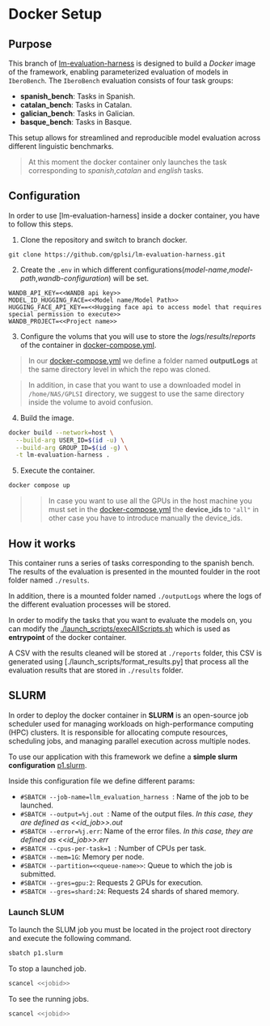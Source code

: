 
# Docker Setup

## Purpose  
This branch of [lm-evaluation-harness]() is designed to build a *Docker* image of the framework, enabling parameterized evaluation of models in `IberoBench`. The `IberoBench` evaluation consists of four task groups:

- **spanish_bench**: Tasks in Spanish.  
- **catalan_bench**: Tasks in Catalan.  
- **galician_bench**: Tasks in Galician.  
- **basque_bench**: Tasks in Basque.  

This setup allows for streamlined and reproducible model evaluation across different linguistic benchmarks.

> At this moment the docker container only launches the task corresponding to *spanish*,*catalan* and *english* tasks.

## Configuration

In order to use [lm-evaluation-harness] inside a docker container, you have to follow this steps.

1. Clone the repository and switch to branch docker.

```
git clone https://github.com/gplsi/lm-evaluation-harness.git
```

2. Create the `.env` in which different configurations(*model-name*,*model-path*,*wandb-configuration*) will be set.
```.env
WANDB_API_KEY=<<WANDB api key>>
MODEL_ID_HUGGING_FACE=<<Model name/Model Path>>
HUGGING_FACE_API_KEY==<<Hugging face api to access model that requires special permission to execute>>
WANDB_PROJECT=<<Project name>>
```

3. Configure the volums that you will use to store the *logs*/*results*/*reports* of the container in [docker-compose.yml](./docker-compose.yml).

> In our [docker-compose.yml](./docker-compose.yml) we define a folder named **outputLogs** at the same directory level in which the repo was cloned.

> In addition, in case that you want to use a downloaded model in `/home/NAS/GPLSI` directory, we suggest to use the same directory inside the volume to avoid confusion.

4. Build the image.
```bash
docker build --network=host \
  --build-arg USER_ID=$(id -u) \
  --build-arg GROUP_ID=$(id -g) \
  -t lm-evaluation-harness .

```

5. Execute the container.
```bash
docker compose up
```

>> In case you want to use all the GPUs in the host machine you must set in the [docker-compose.yml](./docker-compose.yml) the **device_ids** to `"all"` in other case you have to introduce manually the device_ids.


## How it works
This container runs a series of tasks corresponding to the spanish bench. The results of the evaluation is presented in the mounted foulder in the root folder named `./results`.

In addition, there is a mounted folder named `./outputLogs` where the logs of the different evaluation processes will be stored.

In order to modify the tasks that you want to evaluate the models on, you can modify the [./launch_scripts/execAllScripts.sh](./launch_scripts/execAllScripts.sh) which is used as **entrypoint** of the docker container.

A CSV with the results cleaned will be stored at `./reports` folder, this CSV is generated using [./launch_scripts/format_results.py] that process all the  evaluation results that are stored in  `./results` folder.

## SLURM
In order to deploy the docker container in **SLURM**  is an open-source job scheduler used for managing workloads on high-performance computing (HPC) clusters. It is responsible for allocating compute resources, scheduling jobs, and managing parallel execution across multiple nodes.

To use our application with this framework we define a **simple slurm configuration** [p1.slurm](./p1.slurm).

Inside this configuration file we define different params:
- `#SBATCH --job-name=llm_evaluation_harness `: Name of the job to be launched.  
- `#SBATCH --output=%j.out `: Name of the output files. *In this case, they are defined as <<id_job>>.out*  
- `#SBATCH --error=%j.err`: Name of the error files. *In this case, they are defined as <<id_job>>.err*  
- `#SBATCH --cpus-per-task=1 `: Number of CPUs per task.  
- `#SBATCH --mem=1G`: Memory per node.  
- `#SBATCH --partition=<<queue-name>>`: Queue to which the job is submitted.  
- `#SBATCH --gres=gpu:2`: Requests 2 GPUs for execution.  
- `#SBATCH --gres=shard:24`: Requests 24 shards of shared memory.  

### Launch SLUM

To launch the SLUM job you must be located in the project root directory and execute the following command.

```bash
sbatch p1.slurm
```

To stop a launched job.

```bash
scancel <<jobid>>
```

To see the running jobs.
```bash
scancel <<jobid>>
```


